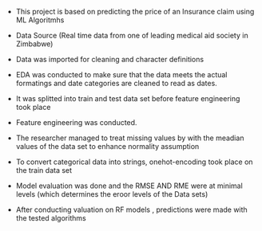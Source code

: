- This project is based on predicting the price of an Insurance claim using ML Algoritmhs
- Data Source (Real time data from one of leading medical aid society in Zimbabwe)


- Data was imported for cleaning and character definitions
- EDA was conducted to make sure that the data meets the actual formatings and date categories are cleaned to read as dates.
- It was splitted into train and test data set before feature engineering took place
- Feature engineering was conducted.
- The researcher managed to treat missing values by with the meadian values of the data set to enhance normality assumption
- To convert categorical data into strings, onehot-encoding took place on the train data set
- Model evaluation was done and the RMSE AND RME were at minimal levels (which determines the eroor levels of the Data sets)
- After conducting valuation on RF models , predictions were made with the tested algorithms 
